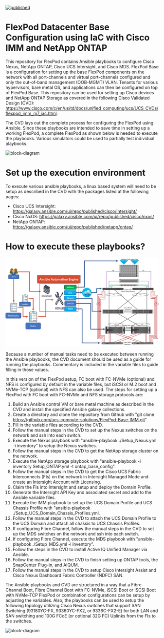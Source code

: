 [![published](https://static.production.devnetcloud.com/codeexchange/assets/images/devnet-published.svg)](https://developer.cisco.com/codeexchange/github/repo/ucs-compute-solutions/FlexPod-IMM-VMware)

# FlexPod Datacenter Base Configuration using IaC with Cisco IMM and NetApp ONTAP

This repository for FlexPod contains Ansible playbooks to configure Cisco Nexus, NetApp ONTAP, Cisco UCS Intersight, and Cisco MDS. FlexPod Base is a configuration for setting up the base FlexPod components on the network with all port-channels and virtual port-channels configured and only the out-of-band management (OOB-MGMT) VLAN. Tenants for various hypervisors, bare metal OS, and applications can then be configured on top of FlexPod Base. This repository can be used for setting up Cisco devices and NetApp ONTAP Storage as covered in the following Cisco Validated Design (CVD): https://www.cisco.com/c/en/us/td/docs/unified_computing/ucs/UCS_CVDs/flexpod_imm_m7_iac.html.

The CVD lays out the complete process for configuring the FlexPod using Ansible. Since these playbooks are intended to save time in setting up a working FlexPod, a complete FlexPod as shown below is needed to execute the playbooks. Various simulators could be used to partially test individual playbooks.

![block-diagram](https://github.com/ucs-compute-solutions/FlexPod-IMM-VMware/ReadmePics/Main-Topology.jpg)  

# Set up the execution environment

To execute various ansible playbooks, a linux based system will need to be setup as described in the CVD with the packages listed at the following pages:

- Cisco UCS Intersight: https://galaxy.ansible.com/ui/repo/published/cisco/intersight/
- Cisco NxOS: https://galaxy.ansible.com/ui/repo/published/cisco/nxos/
- NetApp ONTAP: https://galaxy.ansible.com/ui/repo/published/netapp/ontap/

# How to execute these playbooks?

![block-diagram](https://github.com/ucs-compute-solutions/FlexPod-IMM-VMware/blob/main/ReadmePics/Ansible-Order.jpg)

Because a number of manual tasks need to be executed between running the Ansible playbooks, the CVD document should be used as a guide for running the playbooks. Commentary is included in the variable files to guide filling in those values.

In this version of the FlexPod setup, FC boot with FC-NVMe (optional) and NFS is configured by default in the variable files, but iSCSI or M.2 boot and NVMe-TCP (optional) with NFS can also be used.
The steps for setting up a FlexPod with FC boot with FC-NVMe and NFS storage protocols are:

1.  Build an Ansible control VM or bare metal machine as described in the CVD and install the specified Ansible galaxy collections.
2.  Create a directory and clone the repository from Github with "git clone https://github.com/ucs-compute-solutions/FlexPod-Base-IMM.git".
3.  Fill in the variable files according to the CVD.
4.  Follow the manual steps in the CVD to set up the Nexus switches on the network and ssh into each switch.
5.  Execute the Nexus playbook with "ansible-playbook ./Setup_Nexus.yml -i inventory" to setup the Nexus switches.
6.  Follow the manual steps in the CVD to get the NetApp storage cluster on the network.
7.  Execute the NetApp storage playbook with "ansible-playbook -i inventory Setup_ONTAP.yml -t ontap_base_config".
8.  Follow the manual steps in the CVD to get the Cisco UCS Fabric Interconnects (FIs) on the network in Intersight Managed Mode and create an Intersight Account with Licensing.
9.  Claim the FIs into Intersight and setup and deploy the Domain Profile.
10.  Generate the Intersight API Key and associated secret and add to the Ansible variable files.
11.  Execute the IMM playbook to set up the UCS Domain Profile and UCS Chassis Profile with "ansible-playbook ./Setup_UCS_Domain_Chassis_Profiles.yml. 
12.  Follow the manual steps in the CVD to attach the UCS Domain Profile to the UCS Domain and attach all chassis to UCS Chassis Profiles.
13.  If configuring Fibre Channel, follow the manual steps in the CVD to set up the MDS switches on the network and ssh into each switch.
15.  If configuring Fibre Channel, execute the MDS playbook with "ansible-playbook ./Setup_MDS.yml -i inventory".
27.  Follow the steps in the CVD to install Active IQ Unified Manager via Ansible.
28.  Follow the manual steps in the CVD to finish setting up ONTAP tools, the SnapCenter Plug-in, and AIQUM.
29.  Follow the manual steps in the CVD to setup Cisco Intersight Assist and Cisco Nexus Dashboard Fabric Controller (NDFC) SAN.

The Ansible playbooks and CVD are structured in a way that a Fibre Channel Boot, Fibre Channel Boot with FC-NVMe, iSCSI Boot or iSCSI Boot with NVMe-TCP FlexPod or combination configurations can be setup by adjusting the variables. Also, the playbooks can be used to setup the following topology utilizing Cisco Nexus switches that support SAN Switching (93180YC-FX, 93360YC-FX2, or 9336C-FX2-E) for both LAN and SAN switching and 100G FCoE (or optional 32G FC) Uplinks from the FIs to the switches.

![block-diagram](https://github.com/ucs-compute-solutions/FlexPod-IMM-VMware/blob/main/ReadmePics/NexusSAN-Topology.jpg)

